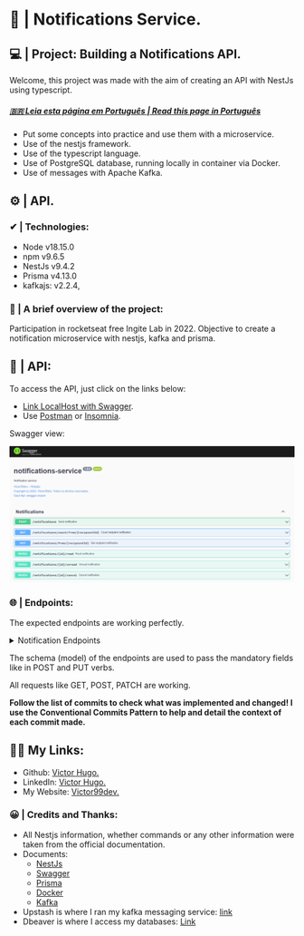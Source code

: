 # 🔔 | Notifications Service.

## 💻 | Project: Building a Notifications API.

Welcome, this project was made with the aim of creating an API with NestJs using typescript.
##### [ 🇧🇷 Leia esta página em Português | Read this page in Português](./docs/README-pt.md)

- Put some concepts into practice and use them with a microservice.
- Use of the nestjs framework.
- Use of the typescript language.
- Use of PostgreSQL database, running locally in container via Docker.
- Use of messages with Apache Kafka.

## ⚙ | API.

### ✔ | Technologies:
- Node v18.15.0
- npm v9.6.5
- NestJs v9.4.2
- Prisma v4.13.0
- kafkajs: v2.2.4,

### 📁 | A brief overview of the project:

Participation in rocketseat free Ingite Lab in 2022. Objective to create a notification microservice with nestjs, kafka and prisma.

## 📝 | API:

To access the API, just click on the links below:
- [Link LocalHost with Swagger](http://localhost:3000/swagger-ui).
- Use [Postman](https://www.postman.com/) or [Insomnia](https://insomnia.rest/).

Swagger view:

![preview1 img](/docs/img/swagger-ui.png)

### 🌐 | Endpoints:
The expected endpoints are working perfectly.

<details><summary>Notification Endpoints</summary>
<p>

| Verbo  | Endpoint                  | Parameter | Body             |
|--------|---------------------------|-----------|------------------|
| POST   | /notifications            | N/A   | Schema notifications |
| GET    | /notifications/count/from/{recipientId} | code   | N/A    |
| GET    | /notifications/from/{recipientId} | code        | N/A    |
| PATCH  | /notifications/{id}/read          | code        | N/A    |
| PATCH  | /notifications/{id}/unread        | code        | N/A    |
| PATCH  | /notifications/{id}/cancel        | code        | N/A    |

</p>
</details>

The schema (model) of the endpoints are used to pass the mandatory fields like in POST and PUT verbs.

All requests like GET, POST, PATCH are working.

<b>Follow the list of commits to check what was implemented and changed! I use the Conventional Commits Pattern to help and detail the context of each commit made.</b>

## 👩‍💻 My Links:

- Github: [Victor Hugo.](https://github.com/torugo99)
- LinkedIn: [Victor Hugo.](https://www.linkedin.com/in/victor-hugo99/)
- My Website: [Victor99dev.](http://victor99dev.website/)

### 😀 | Credits and Thanks:
- All Nestjs information, whether commands or any other information were taken from the official documentation.
- Documents: 
    - [NestJs](https://docs.nestjs.com/)
    - [Swagger](https://docs.nestjs.com/openapi/introduction)
    - [Prisma](https://www.prisma.io/docs)
    - [Docker](https://docs.docker.com/)
    - [Kafka](https://docs.nestjs.com/microservices/kafka)
- Upstash is where I ran my kafka messaging service: [link](https://upstash.com/) 
- Dbeaver is where I access my databases: [Link](https://dbeaver.io/)

